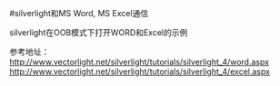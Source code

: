 #silverlight和MS Word, MS Excel通信

silverlight在OOB模式下打开WORD和Excel的示例

参考地址：http://www.vectorlight.net/silverlight/tutorials/silverlight_4/word.aspx
          http://www.vectorlight.net/silverlight/tutorials/silverlight_4/excel.aspx